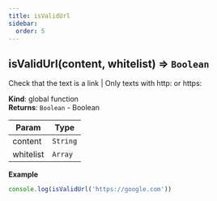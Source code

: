 ```yaml
---
title: isValidUrl
sidebar:
  order: 5
---
```




## isValidUrl(content, whitelist) ⇒ <code>Boolean</code>
Check that the text is a link | Only texts with http: or https:

**Kind**: global function  
**Returns**: <code>Boolean</code> - Boolean  

| Param | Type |
| --- | --- |
| content | <code>String</code> | 
| whitelist | <code>Array</code> | 

**Example**  
```js
console.log(isValidUrl('https://google.com'))
```
